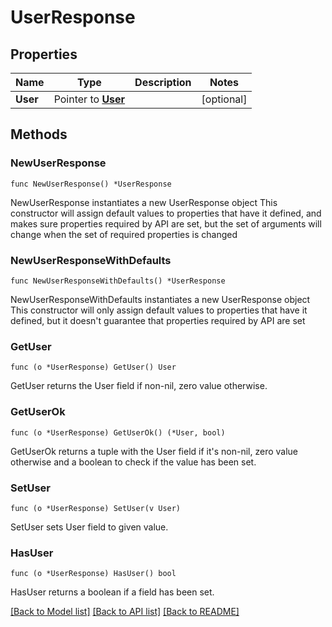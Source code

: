 # UserResponse

## Properties

Name | Type | Description | Notes
---- | ---- | ----------- | ------
**User** | Pointer to [**User**](User.md) |  | [optional] 

## Methods

### NewUserResponse

`func NewUserResponse() *UserResponse`

NewUserResponse instantiates a new UserResponse object
This constructor will assign default values to properties that have it defined,
and makes sure properties required by API are set, but the set of arguments
will change when the set of required properties is changed

### NewUserResponseWithDefaults

`func NewUserResponseWithDefaults() *UserResponse`

NewUserResponseWithDefaults instantiates a new UserResponse object
This constructor will only assign default values to properties that have it defined,
but it doesn't guarantee that properties required by API are set

### GetUser

`func (o *UserResponse) GetUser() User`

GetUser returns the User field if non-nil, zero value otherwise.

### GetUserOk

`func (o *UserResponse) GetUserOk() (*User, bool)`

GetUserOk returns a tuple with the User field if it's non-nil, zero value otherwise
and a boolean to check if the value has been set.

### SetUser

`func (o *UserResponse) SetUser(v User)`

SetUser sets User field to given value.

### HasUser

`func (o *UserResponse) HasUser() bool`

HasUser returns a boolean if a field has been set.


[[Back to Model list]](../README.md#documentation-for-models) [[Back to API list]](../README.md#documentation-for-api-endpoints) [[Back to README]](../README.md)


